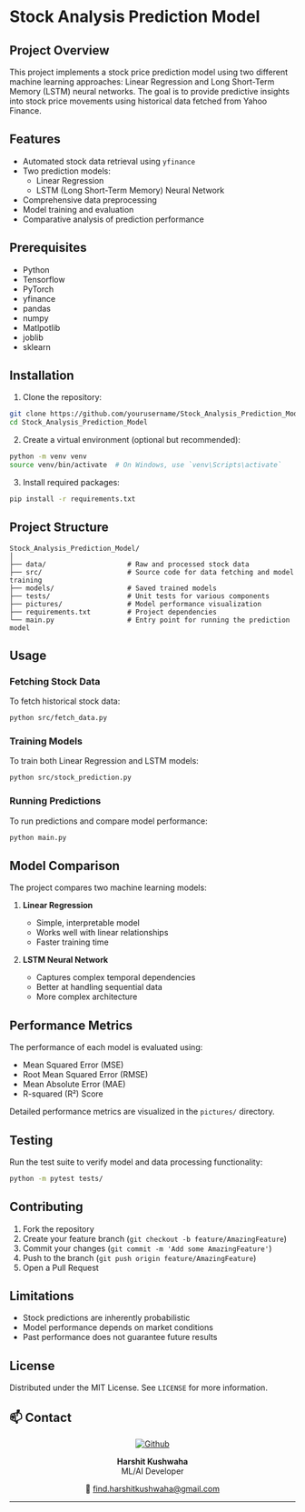 # Stock Analysis Prediction Model

## Project Overview

This project implements a stock price prediction model using two different machine learning approaches: Linear Regression and Long Short-Term Memory (LSTM) neural networks. The goal is to provide predictive insights into stock price movements using historical data fetched from Yahoo Finance.

## Features

- Automated stock data retrieval using `yfinance`
- Two prediction models:
  - Linear Regression
  - LSTM (Long Short-Term Memory) Neural Network
- Comprehensive data preprocessing
- Model training and evaluation
- Comparative analysis of prediction performance

## Prerequisites

- Python
- Tensorflow
- PyTorch
- yfinance
- pandas
- numpy
- Matlpotlib
- joblib
- sklearn

## Installation

1. Clone the repository:
```bash
git clone https://github.com/yourusername/Stock_Analysis_Prediction_Model.git
cd Stock_Analysis_Prediction_Model
```

2. Create a virtual environment (optional but recommended):
```bash
python -m venv venv
source venv/bin/activate  # On Windows, use `venv\Scripts\activate`
```

3. Install required packages:
```bash
pip install -r requirements.txt
```

## Project Structure

```
Stock_Analysis_Prediction_Model/
│
├── data/                    # Raw and processed stock data
├── src/                     # Source code for data fetching and model training
├── models/                  # Saved trained models
├── tests/                   # Unit tests for various components
├── pictures/                # Model performance visualization
├── requirements.txt         # Project dependencies
└── main.py                  # Entry point for running the prediction model
```


## Usage

### Fetching Stock Data

To fetch historical stock data:
```bash
python src/fetch_data.py
```

### Training Models

To train both Linear Regression and LSTM models:
```bash
python src/stock_prediction.py
```

### Running Predictions

To run predictions and compare model performance:
```bash
python main.py
```

## Model Comparison

The project compares two machine learning models:

1. **Linear Regression**
   - Simple, interpretable model
   - Works well with linear relationships
   - Faster training time

2. **LSTM Neural Network**
   - Captures complex temporal dependencies
   - Better at handling sequential data
   - More complex architecture

## Performance Metrics

The performance of each model is evaluated using:
- Mean Squared Error (MSE)
- Root Mean Squared Error (RMSE)
- Mean Absolute Error (MAE)
- R-squared (R²) Score

Detailed performance metrics are visualized in the `pictures/` directory.

## Testing

Run the test suite to verify model and data processing functionality:
```bash
python -m pytest tests/
```

## Contributing

1. Fork the repository
2. Create your feature branch (`git checkout -b feature/AmazingFeature`)
3. Commit your changes (`git commit -m 'Add some AmazingFeature'`)
4. Push to the branch (`git push origin feature/AmazingFeature`)
5. Open a Pull Request

## Limitations

- Stock predictions are inherently probabilistic
- Model performance depends on market conditions
- Past performance does not guarantee future results

## License

Distributed under the MIT License. See `LICENSE` for more information.


## 📫 Contact

<div align="center">

[![Github](https://img.shields.io/badge/-Github-000?style=flat&logo=Github&logoColor=white)](https://github.com/harshitt13)

**Harshit Kushwaha**  
ML/AI Developer

📧 find.harshitkushwaha@gmail.com

</div>

---

